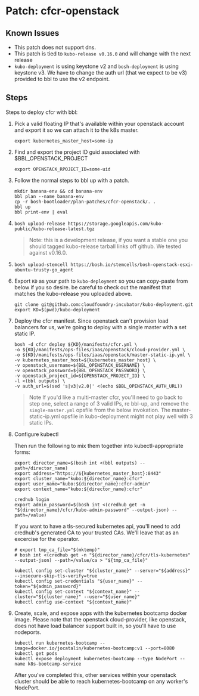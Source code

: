 # Patch: cfcr-openstack

## Known Issues

- This patch does not support dns.
- This patch is tied to `kubo-release v0.16.0` and will change with the next release
- `kubo-deployment` is using keystone v2 and `bosh-deployment` is using keystone v3.
We have to change the auth url (that we expect to be v3) provided to bbl to use the v2 endpoint.

## Steps

Steps to deploy cfcr with bbl:

1. Pick a valid floating IP that's available within your openstack account and export it so we can attach it to the k8s master.
   ```
   export kubernetes_master_host=some-ip
   ```

1. Find and export the project ID guid associated with $BBL_OPENSTACK_PROJECT
   ```
   export OPENSTACK_RPOJECT_ID=some-uid
   ```

1. Follow the normal steps to bbl up with a patch.
    ```
    mkdir banana-env && cd banana-env
    bbl plan --name banana-env
    cp -r bosh-bootloader/plan-patches/cfcr-openstack/. .
    bbl up
    bbl print-env | eval
    ```

1. `bosh upload-release https://storage.googleapis.com/kubo-public/kubo-release-latest.tgz`
   > Note: this is a development release, if you want a stable one you should tagged kubo-release tarball links off github. We tested against v0.16.0.

1. `bosh upload-stemcell https://bosh.io/stemcells/bosh-openstack-esxi-ubuntu-trusty-go_agent`

1. Export `KD` as your path to `kubo-deployment` so you can copy-paste from below if you so desire.
   be careful to check out the manifest that matches the kubo-release you uploaded above.
   ```
   git clone git@github.com:cloudfoundry-incubator/kubo-deployment.git
   export KD=$(pwd)/kubo-deployment
   ```

1. Deploy the cfcr manifest. Since openstack can't provision load balancers for
us, we're going to deploy with a single master with a set static IP.

   ```
   bosh -d cfcr deploy ${KD}/manifests/cfcr.yml \
   -o ${KD}/manifests/ops-files/iaas/openstack/cloud-provider.yml \
   -o ${KD}/manifests/ops-files/iaas/openstack/master-static-ip.yml \
   -v kubernetes_master_host=${kubernetes_master_host} \
   -v openstack_username=${BBL_OPENSTACK_USERNAME} \
   -v openstack_password=${BBL_OPENSTACK_PASSWORD} \
   -v openstack_project_id=${OPENSTACK_PROJECT_ID} \
   -l <(bbl outputs) \
   -v auth_url=$(sed 's|v3|v2.0|' <(echo $BBL_OPENSTACK_AUTH_URL))
   ```

   > Note If you'd like a multi-master cfcr, you'll need to go back to step one,
   > select a range of 3 valid IPs, re bbl-up, and remove the `single-master.yml` opsfile from the below invokation.
   > The master-static-ip.yml opsfile in kubo-deployment might not play well with 3 static IPs.

1. Configure kubectl

   Then run the following to mix them together into kubectl-appropriate forms:
   ```
   export director_name=$(bosh int <(bbl outputs) --path=/director_name)
   export address="https://${kubernetes_master_host}:8443"
   export cluster_name="kubo:${director_name}:cfcr"
   export user_name="kubo:${director_name}:cfcr-admin"
   export context_name="kubo:${director_name}:cfcr"

   credhub login
   export admin_password=$(bosh int <(credhub get -n "${director_name}/cfcr/kubo-admin-password" --output-json) --path=/value)
   ```

   If you want to have a tls-secured kubernetes api, you'll need to add credhub's generated CA to your trusted CAs. We'll leave that as an excercise for the operator.
   ```
   # export tmp_ca_file="$(mktemp)"
   # bosh int <(credhub get -n "${director_name}/cfcr/tls-kubernetes" --output-json) --path=/value/ca > "${tmp_ca_file}"
   ```

   ```
   kubectl config set-cluster "${cluster_name}" --server="${address}" --insecure-skip-tls-verify=true
   kubectl config set-credentials "${user_name}" --token="${admin_password}"
   kubectl config set-context "${context_name}" --cluster="${cluster_name}" --user="${user_name}"
   kubectl config use-context "${context_name}"
   ```

1. Create, scale, and expose apps with the kubernetes bootcamp docker image.
Please note that the openstack cloud-provider, like openstack, does not have load balancer support built in, so you'll have to use nodeports.

   ```
   kubectl run kubernetes-bootcamp --image=docker.io/jocatalin/kubernetes-bootcamp:v1 --port=8080
   kubectl get pods
   kubectl expose deployment kubernetes-bootcamp --type NodePort --name k8s-bootcamp-service
   ```

   After you've completed this, other services within your openstack cluster should be able to reach kubernetes-bootcamp on any worker's NodePort.
